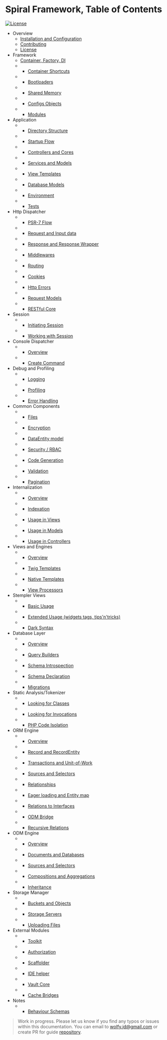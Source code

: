 # Spiral Framework, Table of Contents
[![License](https://poser.pugx.org/spiral/framework/license)](https://packagist.org/packages/spiral/framework) 

* Overview
	* [Installation and Configuration](installation.md)
	* [Contributing](contributing.md)
	* [License](license.md)  	
* Framework
    * [Container, Factory, DI](framework/container.md)
    * - [Container Shortcuts](framework/shortcuts.md)
    * - [Bootloaders](framework/bootloaders.md)
    * - [Shared Memory](framework/memory.md)
    * - [Configs Objects](framework/configs.md)
    * - [Modules](framework/modules.md)
* Application
	* - [Directory Structure](application/directories.md)
	* - [Startup Flow](application/startup.md)
	* - [Controllers and Cores](application/controllers.md)
	* - [Services and Models](application/models.md)
	* - [View Templates](application/views.md)
	* - [Database Models](application/database.md)
	* - [Environment](application/environment.md)
	* - [Tests](application/testing.md)
* Http Dispatcher
	* - [PSR-7 Flow](http/flow.md)
	* - [Request and Input data](http/input.md)
	* - [Response and Response Wrapper](http/response.md)
	* - [Middlewares](http/middlewares.md)
	* - [Routing](http/routing.md)
	* - [Cookies](http/cookies.md)
	* - [Http Errors](http/errors.md)
	* - [Request Models](http/models.md)
	* - [RESTful Core](http/restful.md)
* Session
	* - [Initiating Session](session/overview.md)
	* - [Working with Session](session/usage.md)
* Console Dispatcher
   	* - [Overview](console/commands.md)
   	* -  [Create Command](console/scaffolding.md)
* Debug and Profiling
	* - [Logging](debug/logging.md)
 	* - [Profiling](debug/profiling.md)
	* - [Error Handling](debug/errors.md)
* Common Components
   	* - [Files](components/files.md)
   	* - [Encryption](components/encrypter.md)
   	* - [DataEntity model](components/data-entity.md)
   	* - [Security / RBAC](components/security.md)
   	* - [Code Generation](components/reactor.md)
   	* - [Validation](components/validation.md)
   	* - [Pagination](components/pagination.md)
* Internalization
   	* - [Overview](i18n/overview.md)
   	* - [Indexation](i18n/indexation.md)
   	* - [Usage in Views](i18n/views.md)
   	* - [Usage in Models](i18n/models.md)
   	* - [Usage in Controllers](i18n/controllers.md)
* Views and Engines
	* - [Overview](views/overview.md)
	* - [Twig Templates](views/twig.md)
	* - [Native Templates](views/native.md)
	* - [View Processors](views/processors.md)
* Stempler Views
	* - [Basic Usage](stempler/basics.md)
 	* - [Extended Usage (widgets tags, tips'n'tricks)](stempler/expert.md)
   	* - [Dark Syntax](stempler/dark.md)
* Database Layer
	* - [Overview](database/overview.md)
	* - [Query Builders](database/buidlers.md)
	* - [Schema Introspection](database/introspection.md)
	* - [Schema Declaration](database/declaration.md)
	* - [Migrations](database/migrations.md)
* Static Analysis/Tokenizer
	* - [Looking for Classes](tokenizer/classes.md)
	* - [Looking for Invocations](tokenizer/invocations.md)
	* - [PHP Code Isolation](tokenizer/isolation.md)
* ORM Engine
	* - [Overview](orm/ovewrview.md)
	* - [Record and RecordEntity](orm/entities.md)
	* - [Transactions and Unit-of-Work](orm/transactions.md)
	* - [Sources and Selectors](orm/selectors.md)
	* - [Relationships](orm/relationships.md)
	* - [Eager loading and Entity map](orm/loading.md)
	* - [Relations to Interfaces](orm/late-binding.md)
	* - [ODM Bridge](orm/odm-bridge.md)
	* - [Recursive Relations](orm/recursive.md)
* ODM Engine
	* - [Overview](odm/overview.md)
	* - [Documents and Databases](odm/entities.md)
	* - [Sources and Selectors](orm/selectors.md)
	* - [Compositions and Aggregations](odm/oop.md)
	* - [Inheritance](odm/inheritance.md)
* Storage Manager
  	* - [Buckets and Objects](storage/overview.md)
   	* - [Storage Servers](storage/servers.md)
   	* - [Uploading Files](storage/uploading.md)
* External Modules
	* - [Toolkit](modules/toolkit.md)
	* - [Authorization](modules/auth.md)
	* - [Scaffolder](modules/scaffolder.md)
	* - [IDE helper](modules/ide-helper.md)
	* - [Vault Core](modules/vault.md)
	* - [Cache Bridges](modules/cache.md)
* Notes
	* - [Behaviour Schemas](notes/schemas.md)

> Work in progress. Please let us know if you find any typos or issues within this documentation. You can email to [wolfy.jd@gmail.com](mailto:wolfy.jd@gmail.com) or create PR for guide [repository](https://github.com/spiral/guide).
